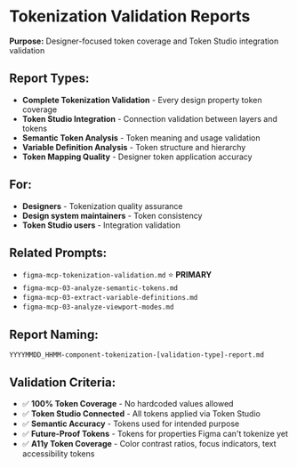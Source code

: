 # Tokenization Validation Reports

**Purpose:** Designer-focused token coverage and Token Studio integration validation

## Report Types:
- **Complete Tokenization Validation** - Every design property token coverage
- **Token Studio Integration** - Connection validation between layers and tokens
- **Semantic Token Analysis** - Token meaning and usage validation
- **Variable Definition Analysis** - Token structure and hierarchy
- **Token Mapping Quality** - Designer token application accuracy

## For:
- **Designers** - Tokenization quality assurance
- **Design system maintainers** - Token consistency
- **Token Studio users** - Integration validation

## Related Prompts:
- `figma-mcp-tokenization-validation.md` ⭐ **PRIMARY**
- `figma-mcp-03-analyze-semantic-tokens.md`
- `figma-mcp-03-extract-variable-definitions.md`
- `figma-mcp-03-analyze-viewport-modes.md`

## Report Naming:
`YYYYMMDD_HHMM-component-tokenization-[validation-type]-report.md`

## Validation Criteria:
- ✅ **100% Token Coverage** - No hardcoded values allowed
- ✅ **Token Studio Connected** - All tokens applied via Token Studio
- ✅ **Semantic Accuracy** - Tokens used for intended purpose
- ✅ **Future-Proof Tokens** - Tokens for properties Figma can't tokenize yet
- ✅ **A11y Token Coverage** - Color contrast ratios, focus indicators, text accessibility tokens
